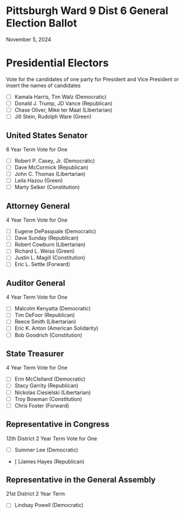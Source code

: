 # Pittsburgh Ward 9 Dist 6 General Election Ballot
November 5, 2024

# Presidential Electors
Vote for the candidates of one party for President and Vice President or insert the names of candidates
- [ ] Kamala Harris, Tim Walz (Democratic)
- [ ] Donald J. Trump, JD Vance (Republican)
- [ ] Chase Oliver, Mike ter Maat (Libertarian)
- [ ] Jill Stein, Rudolph Ware (Green)

## United States Senator
6 Year Term
Vote for One
- [ ] Robert P. Casey, Jr. (Democratic)
- [ ] Dave McCormick (Republican)
- [ ] John C. Thomas (Libertarian)
- [ ] Leila Hazou (Green)
- [ ] Marty Selker (Constitution)

## Attorney General
4 Year Term
Vote for One
- [ ] Eugene DePasquale (Democratic)
- [ ] Dave Sunday (Republican)
- [ ] Robert Cowburn (Libertarian)
- [ ] Richard L. Weiss (Green)
- [ ] Justin L. Magill (Constitution)
- [ ] Eric L. Settle (Forward)

## Auditor General
4 Year Term
Vote for One
- [ ] Malcolm Kenyatta (Democratic)
- [ ] Tim DeFoor (Republican)
- [ ] Reece Smith (Libertarian)
- [ ] Eric K. Anton (American Solidarity)
- [ ] Bob Goodrich (Constitution)

## State Treasurer
4 Year Term
Vote for One
- [ ] Erin McClelland (Democratic)
- [ ] Stacy Garrity (Republican)
- [ ] Nickolas Ciesielski (Libertarian)
- [ ] Troy Bowman (Constitution)
- [ ] Chris Foster (Forward)

## Representative in Congress
12th District
2 Year Term
Vote for One
- [ ] Summer Lee (Democratic)
- [ ]James Hayes (Republican)

## Representative in the General Assembly
21st District
2 Year Term
- [ ] Lindsay Powell (Democratic)
